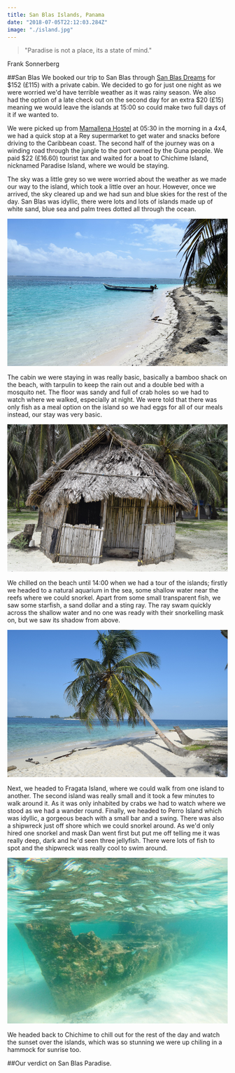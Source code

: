 ```yaml
---
title: San Blas Islands, Panama
date: "2018-07-05T22:12:03.284Z"
image: "./island.jpg"
---
```


>"Paradise is not a place, its a state of mind."

Frank Sonnerberg

##San Blas
We booked our trip to San Blas through [San Blas Dreams](www.sanblasdreams.com) for $152 (£115) with a private cabin. We decided to go for just one night as we were worried we'd have terrible weather as it was rainy season. We also had the option of a late check out on the second day for an extra $20 (£15) meaning we would leave the islands at 15:00 so could make two full days of it if we wanted to.

We were picked up from [Mamallena Hostel](www.mamallena.com) at 05:30 in the morning in a 4x4, we had a quick stop at a Rey supermarket to get water and snacks before driving to the Caribbean coast. The second half of the journey was on a winding road through the jungle to the port owned by the Guna people. We paid $22 (£16.60) tourist tax and waited for a boat to Chichime Island, nicknamed Paradise Island, where we would be staying.

The sky was a little grey so we were worried about the weather as we made our way to the island, which took a little over an hour. However, once we arrived, the sky cleared up and we had sun and blue skies for the rest of the day. San Blas was idyllic, there were lots and lots of islands made up of white sand, blue sea and palm trees dotted all through the ocean.

![Boat](./boat.jpg "Boat")

The cabin we were staying in was really basic, basically a bamboo shack on the beach, with tarpulin to keep the rain out and a double bed with a mosquito net. The floor was sandy and full of crab holes so we had to watch where we walked, especially at night. We were told that there was only fish as a meal option on the island so we had eggs for all of our meals instead, our stay was very basic.

![Shack](./shack.jpg "Shack")

We chilled on the beach until 14:00 when we had a tour of the islands; firstly we headed to a natural aquarium in the sea, some shallow water near the reefs where we could snorkel. Apart from some small transparent fish, we saw some starfish, a sand dollar and a sting ray. The ray swam quickly across the shallow water and no one was ready with their snorkelling mask on, but we saw its shadow from above.

![Beach](./beach.jpg "Beach")

Next, we headed to Fragata Island, where we could walk from one island to another. The second island was really small and it took a few minutes to walk around it. As it was only inhabited by crabs we had to watch where we stood as we had a wander round. Finally, we headed to Perro Island which was idyllic, a gorgeous beach with a small bar and a swing. There was also a shipwreck just off shore which we could snorkel around. As we'd only hired one snorkel and mask Dan went first but put me off telling me it was really deep, dark and he'd seen three jellyfish. There were lots of fish to spot and the shipwreck was really cool to swim around.

![Shipwreck](./shipwreck.jpg "Shipwreck")

We headed back to Chichime to chill out for the rest of the day and watch the sunset over the islands, which was so stunning we were up chiling in a hammock for sunrise too.

##Our verdict on San Blas
Paradise.